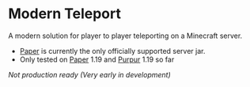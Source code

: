 # Modern Teleport

A modern solution for player to player teleporting on a Minecraft server.

- [Paper](https://papermc.io) is currently the only officially supported server jar.
- Only tested on [Paper](https://papermc.io) 1.19 and [Purpur](https://purpurmc.org) 1.19 so far

_Not production ready (Very early in development)_